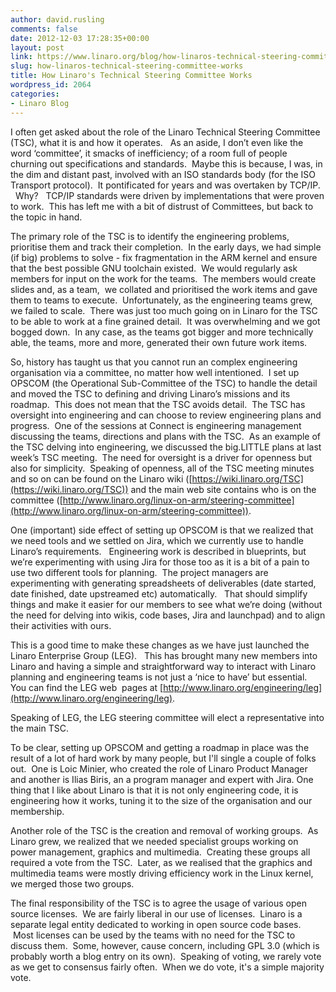 ```yaml
---
author: david.rusling
comments: false
date: 2012-12-03 17:28:35+00:00
layout: post
link: https://www.linaro.org/blog/how-linaros-technical-steering-committee-works/
slug: how-linaros-technical-steering-committee-works
title: How Linaro's Technical Steering Committee Works
wordpress_id: 2064
categories:
- Linaro Blog
---
```


I often get asked about the role of the Linaro Technical Steering Committee (TSC), what it is and how it operates.   As an aside, I don’t even like the word ‘committee’, it smacks of inefficiency; of a room full of people churning out specifications and standards.  Maybe this is because, I was, in the dim and distant past, involved with an ISO standards body (for the ISO Transport protocol).  It pontificated for years and was overtaken by TCP/IP.   Why?   TCP/IP standards were driven by implementations that were proven to work.  This has left me with a bit of distrust of Committees, but back to the topic in hand.

The primary role of the TSC is to identify the engineering problems, prioritise them and track their completion.  In the early days, we had simple (if big) problems to solve - fix fragmentation in the ARM kernel and ensure that the best possible GNU toolchain existed.  We would regularly ask members for input on the work for the teams.  The members would create slides and, as a team,  we collated and prioritised the work items and gave them to teams to execute.  Unfortunately, as the engineering teams grew, we failed to scale.  There was just too much going on in Linaro for the TSC to be able to work at a fine grained detail.  It was overwhelming and we got bogged down.  In any case, as the teams got bigger and more technically able, the teams, more and more, generated their own future work items.

So, history has taught us that you cannot run an complex engineering organisation via a committee, no matter how well intentioned.  I set up OPSCOM (the Operational Sub-Committee of the TSC) to handle the detail and moved the TSC to defining and driving Linaro’s missions and its roadmap.  This does not mean that the TSC avoids detail.  The TSC has oversight into engineering and can choose to review engineering plans and progress.  One of the sessions at Connect is engineering management discussing the teams, directions and plans with the TSC.  As an example of the TSC delving into engineering, we discussed the big.LITTLE plans at last week’s TSC meeting.  The need for oversight is a driver for openness but also for simplicity.  Speaking of openness, all of the TSC meeting minutes and so on can be found on the Linaro wiki ([https://wiki.linaro.org/TSC](https://wiki.linaro.org/TSC)) and the main web site contains who is on the committee ([http://www.linaro.org/linux-on-arm/steering-committee](http://www.linaro.org/linux-on-arm/steering-committee)).

One (important) side effect of setting up OPSCOM is that we realized that we need tools and we settled on Jira, which we currently use to handle Linaro’s requirements.   Engineering work is described in blueprints, but we’re experimenting with using Jira for those too as it is a bit of a pain to use two different tools for planning.  The project managers are experimenting with generating spreadsheets of deliverables (date started, date finished, date upstreamed etc) automatically.   That should simplify things and make it easier for our members to see what we’re doing (without the need for delving into wikis, code bases, Jira and launchpad) and to align their activities with ours.

This is a good time to make these changes as we have just launched the Linaro Enterprise Group (LEG).   This has brought many new members into Linaro and having a simple and straightforward way to interact with Linaro planning and engineering teams is not just a ‘nice to have’ but essential.   You can find the LEG web  pages at [http://www.linaro.org/engineering/leg](http://www.linaro.org/engineering/leg).

Speaking of LEG, the LEG steering committee will elect a representative into the main TSC.

To be clear, setting up OPSCOM and getting a roadmap in place was the result of a lot of hard work by many people, but I'll single a couple of folks out.  One is Loic Minier, who created the role of Linaro Product Manager and another is Ilias Biris, an a program manager and expert with Jira.  One thing that I like about Linaro is that it is not only engineering code, it is engineering how it works, tuning it to the size of the organisation and our membership.

Another role of the TSC is the creation and removal of working groups.  As Linaro grew, we realized that we needed specialist groups working on power management, graphics and multimedia.  Creating these groups all required a vote from the TSC.  Later, as we realised that the graphics and multimedia teams were mostly driving efficiency work in the Linux kernel, we merged those two groups.

The final responsibility of the TSC is to agree the usage of various open source licenses.  We are fairly liberal in our use of licenses.  Linaro is a separate legal entity dedicated to working in open source code bases.  Most licenses can be used by the teams with no need for the TSC to discuss them.  Some, however, cause concern, including GPL 3.0 (which is probably worth a blog entry on its own).  Speaking of voting, we rarely vote as we get to consensus fairly often.  When we do vote, it's a simple majority vote.
